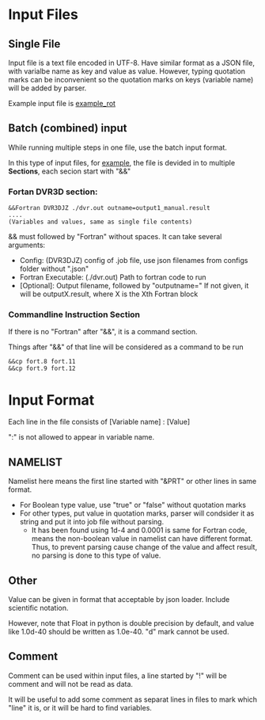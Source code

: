 # Input Files
## Single File
Input file is a text file encoded in UTF-8. Have similar format as a JSON file, with varialbe name as key and value as value. However, typing quotation marks can be inconvenient so the quotation marks on keys (variable name) will be added by parser.

Example input file is [example_rot](example_rot.txt)

## Batch (combined) input
While running multiple steps in one file, use the batch input format.

In this type of input files, for [example](combined.txt), the file is devided in to multiple **Sections**, each secion start with "&&"

### Fortan DVR3D section:
~~~~
&&Fortran DVR3DJZ ./dvr.out outname=output1_manual.result
....
(Variables and values, same as single file contents)
~~~~

&& must followed by "Fortran" without spaces. It can take several arguments:
 * Config: (DVR3DJZ) config of .job file, use json filenames from configs folder without ".json"
 * Fortran Executable: (./dvr.out) Path to fortran code to run
 * \[Optional\]: Output filename, followed by "outputname=" If not given, it will be outputX.result, where X is the Xth Fortran block

### Commandline Instruction Section
If there is no "Fortran" after "&&", it is a command section.

Things after "&&" of that line will be considered as a command to be run 

~~~~
&&cp fort.8 fort.11
&&cp fort.9 fort.12
~~~~

# Input Format
Each line in the file consists of \[Variable name\] : \[Value\]

":" is not allowed to appear in variable name.
## NAMELIST
Namelist here means the first line started with "&PRT" or other lines in same format.
* For Boolean type value, use "true" or "false" without quotation marks
* For other types, put value in quotation marks, parser will condsider it as string and put it into job file without parsing. 
  * It has been found using 1d-4 and 0.0001 is same for Fortran code, means the non-boolean value in namelist can have different format. Thus, to prevent parsing cause change of the value and affect result, no parsing is done to this type of value.

## Other
Value can be given in format that acceptable by json loader. Include scientific notation.

However, note that Float in python is double precision by default, and value like 1.0d-40 should be written as 1.0e-40. "d" mark cannot be used.

## Comment
Comment can be used within input files, a line started by "!" will be comment and will not be read as data.

It will be useful to add some comment as separat lines in files to mark which "line" it is, or it will be hard to find variables.